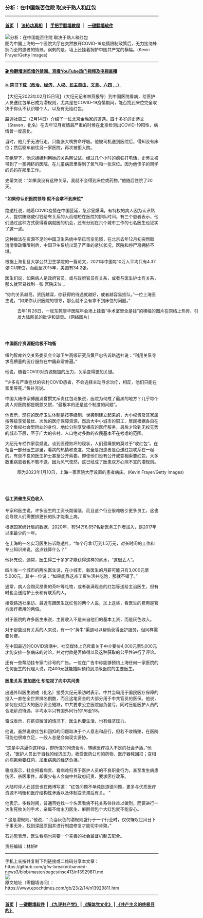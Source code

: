 ### 分析：在中国能否住院 取决于熟人和红包
------------------------

#### [首页](https://github.com/gfw-breaker/banned-news3/blob/master/README.md) &nbsp;&nbsp;|&nbsp;&nbsp; [法轮功真相](https://github.com/begood0513/basic/blob/master/README.md)  &nbsp;&nbsp;|&nbsp;&nbsp; [手把手翻墙教程](https://github.com/gfw-breaker/guides/wiki)  &nbsp;&nbsp;|&nbsp;&nbsp; [一键翻墙软件](https://github.com/gfw-breaker/nogfw/blob/master/README.md)  



<div><img alt="分析：在中国能否住院 取决于熟人和红包" class="attachment-djy_600_400 size-djy_600_400 wp-post-image" src="https://i.epochtimes.com/assets/uploads/2023/02/id13929823-GettyImages-1457795729-600x400.jpg"/>
<div class="caption">
 图为中国上海的一个医院大厅在突然放开COVID-19疫情限制政策后，无力接纳蜂拥而至的患者的情景。讽刺的是，墙上还挂着拥护中国共产党的横幅。(Kevin Frayer/Getty Images)
</div></div><hr/>

#### [ 🎬  免翻墙浏览墙外禁闻、观看YouTube热门视频及电视直播](https://github.com/gfw-breaker/HelloWorld)

#### [ 💥  禁书下载（政治、经济、人权、民主自由、文革、六四 ...）](https://github.com/gfw-breaker/books/blob/master/README.md)

<div><p>
 【大纪元2023年02月15日讯】（大纪元记者林燕报导）到中国医院看病，给医护人员送红包早已成为潜规则，尤其是在COVID-19疫情期间，能否找到床位完全取决于你认不认识哪个人，以及有无给红包。
</p>
<p>
 路透社周二（2月14日）介绍了一位北京金融家的遭遇。四十多岁的史蒂文（Steven，化名）在去年12月疫情最严重的时候在北京检测出COVID-19阳性，病情曾一度恶化。
</p>
<p>
 当时，他几乎无法行走，只能张大嘴拚命呼吸。他被司机送到医院后，得知没有床位；然后驱车前往另一家医院，再次被拒入院。
</p>
<p>
 在绝望下，他求姐姐利用她的关系网试试。经过几个小时的疯狂打电话，史蒂文被带到了一家拥挤的医院，在儿童病房里得到了氧气和一张床位。因为他侄子的同学的妈妈在那里工作。
</p>
<p>
 史蒂文说：“如果我没有这种关系，我就不会得到床位或药物。”他随后住院了20天。
</p>
<h4>
 “如果你认识医院领导 就不会拿不到床位”
</h4>
<p>
 路透社说，随着COVID疫情在中国蔓延，急诊室爆满，有特权的病人因为认识熟人、提供贿赂或付钱给有关系的人而缩短在医院的排队时间。有三个患者表示，他们通过这种方式获得看病就医的机会，还有分别在六个城市工作的七名医生也证实了这一点。
</p>
<p>
 这种做法在资源不足的中国卫生系统中早已司空见惯，在北京去年12月初突然取消清零政策限制后，中国卫生系统出现了严重的紧张状况，医院和停尸房拥挤不堪。
</p>
<p>
 根据上海复旦大学公共卫生学院的一篇论文，2021年中国每10万人平均只有4.37张ICU床位，而截至2015年，美国有34.2张。
</p>
<p>
 医生们说，如果病人是政府官员，或与政府官员有关系，或者与医生护士有关系，那么就容易找到一张
 <ok href="https://www.epochtimes.com/gb/tag/%E5%8C%BB%E9%99%A2%E5%BA%8A%E4%BD%8D.html">
  医院床位
 </ok>
 。
</p>
<p>
 “你的关系越高，资历越深，你获得的待遇就越好，或者越容易插队。”一位上海医生说，“如果你认识医院的领导，那么就不会有拿不到床位的问题。”
</p>
<figure aria-describedby="caption-attachment-13532518" class="wp-caption aligncenter" id="attachment_13532518" style="width: 600px">
 <ok href="https://i.epochtimes.com/assets/uploads/2022/01/id13532518-001rLtX7ly1gyryz96ndjj60sw0jwtdk02.jpg" target="_blank">
  <img alt="" class="wp-image-13532518" src="https://i.epochtimes.com/assets/uploads/2022/01/id13532518-001rLtX7ly1gyryz96ndjj60sw0jwtdk02.jpg"/>
 </ok>
 <br/><figcaption class="wp-caption-text" id="caption-attachment-13532518">
  去年1月26日，一张东莞康华医院年会场上挂着“手术室里全是钱”的横幅的图片在网络上热传，引发大陆网民的批评和谴责。（网络图片）
 </figcaption><br/>
</figure><br/>
<h4>
 中国医疗资源配给极不均衡
</h4>
<p>
 纽约智库外交关系委员会全球卫生高级研究员黄严忠告诉路透社说：“利用关系寻求高质量的医疗服务在中国非常普遍。”
</p>
<p>
 他说，随着COVID对资源施加的压力，关系变得更加关键。
</p>
<p>
 “许多有严重症状的农村COVID患者，不会选择主动寻求治疗，相反，他们只能在家里等死。”黄补充说。
</p>
<p>
 中国大陆作家傅国涌曾撰文斥责红包现象说，医院为何成了最黑的地方？几乎每个病人对医院都是既怨又恨，“最根本的还是这个制度的问题”。
</p>
<p>
 他表示，现在的医疗卫生体制是按等级制、世袭制建立起来的，大小权贵及其家属按等级享受最优、次优的医疗保障资源，然后大中小城市的职工、居民根据各自在这个集权社会里所处的身份、地位分别享受相应的医疗服务，最后才轮到无权无势的城市下层，至于广大的农村、人口绝对多数的农民基本不在考虑的范围。
</p>
<p>
 大纪元专栏作家袁斌说，谈到医德败坏的现状，人们最痛恨的莫过于“收红包”。在相当一部分医生那里，看病的热情和态度，完全是跟患者是否送红包联系在一起的。有些不良的医生护士甚至公开索要。即便他们没有公开或变相索要红包，大多数重病患者也不敢不送，因为风气使然，这已经成了医患双方心照不宣的潜规则。
</p>
<figure aria-describedby="caption-attachment-13912072" class="wp-caption aligncenter" id="attachment_13912072" style="width: 601px">
 <ok href="https://i.epochtimes.com/assets/uploads/2023/01/id13912072-GettyImages-1457686273.jpg" target="_blank">
  <img alt="" class="wp-image-13912072" src="https://i.epochtimes.com/assets/uploads/2023/01/id13912072-GettyImages-1457686273-450x327.jpg"/>
 </ok>
 <br/><figcaption class="wp-caption-text" id="caption-attachment-13912072">
  图为2023年1月10日，上海一家医院大厅设置的患者病床。(Kevin Frayer/Getty Images)
 </figcaption><br/>
</figure><br/>
<h4>
 低工资催生灰色收入
</h4>
<p class="p1">
 <span class="s1">
  专家和医生说，许多医生的工资长期偏低，而且这个行业很难吸引更多员工，这也会导致人们需要排更长的队才能看上病。
 </span>
</p>
<p class="p1">
 <span class="s1">
  根据国家统计局的数据，2020年，有54万6,657名新医务工作者加入，是2017年以来最少的一年。
 </span>
</p>
<p>
 在上海的一名实习医生告诉路透社，“每个月拿1万到1.5万元，对长时间的工作和专业知识来说，这点钱算什么？”
</p>
<p>
 他补充说，通常，医生得三十多岁才能获得这样的薪水，“这很丢人”。
</p>
<p>
 四川省一个城市的两名医生说，在小城市，新医生的月薪可能只有3,000元至5,000元。其中一位说：“如果能靠这点工资生活并吃饱，那就不错了。”
</p>
<p>
 通常，病人会购买昂贵的茶叶等礼物，或者装满现金的红包等送给主治医生，但有时也会送给护士长和有联系的人。
</p>
<p>
 接受路透社采访、最近有跟医生送红包的两个人说，加上这些，看医生的费用是官方医疗费用的两倍。
</p>
<p>
 对于医院的许多医生来说，主要收入不是来自他们的基本工资，而是灰色收入。
</p>
<p>
 对于那些没有关系的人来说，有一个“黄牛”渠道可以帮助获得医护服务，但同样需要付费。
</p>
<p>
 在中国最近的COVID浪潮中，社交媒体上充斥着关于中介要价4,000元至5,000元才能安排一张病床的讨论，并对付款是否值得以及这种获取的公平性进行了评论。
</p>
<p>
 还有一些帮助挂专家门诊号的广告。一位在广告中称能够预约上海任何一家医院的任何医生的代理人说，花400元就能插队预约到顶级医院的主要医生。
</p>
<h4>
 <ok href="https://www.epochtimes.com/gb/tag/%E5%8C%BB%E6%82%A3%E5%85%B3%E7%B3%BB.html">
  医患关系
 </ok>
 更加恶化 却忽视了向中共问责
</h4>
<p>
 出逃外科医生骆成（化名）接受大纪元采访时表示，中共当局用于国民医疗保障的投入一直在全世界排名倒数，而且这笔资金的大部分用于中共官员的医保。他说，如何应对巨大的医疗资金短缺，中共要求公立医院自负盈亏，同时压低医护人员的合法薪资待遇，平均水平只有国外同行的1/6至1/8。
</p>
<p>
 骆成表示，在薪资微薄的情况下，医生也要生活，也有经济压力。
</p>
<p>
 他说，虽然说收红包和回扣的问题取决于个人意志和品行，但若不收贿赂，在医院可能也很难立足，一般人总是会向现实妥协。
</p>
<p>
 “这是中共逼你这样做，即所谓的同流合污，转嫁医疗投入不足的社会矛盾。”他说，“医护人员出于自我的经济压力，收受医药公司的药物、医疗器械回扣；变相向病患索要红包，加重病患的经济负担。”
</p>
<p>
 骆成表示，社会把看病贵、看病难归责于医护人员的不良职业行为，甚至发生病患伤医、杀医事件，却很少有人会向中共政府问责、要求医疗改革。
</p>
<p>
 大陆时评人石述思也在微博写道：“红包问题不单纯是道德问题，更多与优质医疗资源不均衡和医疗结构性矛盾以及体制变革滞后有关。 ”
</p>
<p>
 他表示，多数时间，普通百姓找一个名医看病不托关系往往难以做到，而要进行一次生死攸关的手术，亲属不给主刀医生、麻醉师包个大红包就不能安心。
</p>
<p>
 “ 这是潜规则。”他说，“ 而当灰色的潜规则盛行于一个行业时，仅仅慨叹世风日下于事无补，找到深层原因并进行制度修复才能切中肯綮。”
</p>
<p>
 石述思表示，医生看病也需要一个完善的社会监督机制去配合。
</p>
<p>
 责任编辑：林妍#
</p>
</div>
<hr/>
手机上长按并复制下列链接或二维码分享本文章：<br/>
https://github.com/gfw-breaker/banned-news3/blob/master/pages/nsc413/n13929811.md <br/>
<a href='https://github.com/gfw-breaker/banned-news3/blob/master/pages/nsc413/n13929811.md'><img src='https://github.com/gfw-breaker/banned-news3/blob/master/pages/nsc413/n13929811.md.png'/></a> <br/>
原文地址（需翻墙访问）：https://www.epochtimes.com/gb/23/2/14/n13929811.htm


------------------------
#### [首页](https://github.com/gfw-breaker/banned-news3/blob/master/README.md) &nbsp;|&nbsp; [一键翻墙软件](https://github.com/gfw-breaker/nogfw/blob/master/README.md) &nbsp;| [《九评共产党》](https://github.com/gfw-breaker/9ping.md/blob/master/README.md#九评之一评共产党是什么) | [《解体党文化》](https://github.com/gfw-breaker/jtdwh.md/blob/master/README.md) | [《共产主义的终极目的》](https://github.com/gfw-breaker/gczydzjmd.md/blob/master/README.md)


<img src='http://gfw-breaker.win/banned-news3/pages/nsc413/n13929811.md' width='0px' height='0px'/>